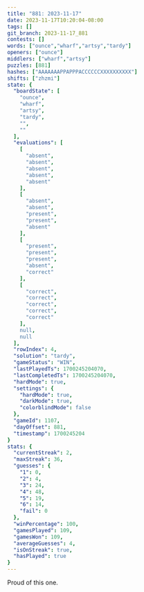 ```yaml
---
title: "881: 2023-11-17"
date: 2023-11-17T10:20:04-08:00
tags: []
git_branch: 2023-11-17_881
contests: []
words: ["ounce","wharf","artsy","tardy"]
openers: ["ounce"]
middlers: ["wharf","artsy"]
puzzles: [881]
hashes: ["AAAAAAAPPAPPPACCCCCCXXXXXXXXXX"]
shifts: ["zhzmi"]
state: {
  "boardState": [
    "ounce",
    "wharf",
    "artsy",
    "tardy",
    "",
    ""
  ],
  "evaluations": [
    [
      "absent",
      "absent",
      "absent",
      "absent",
      "absent"
    ],
    [
      "absent",
      "absent",
      "present",
      "present",
      "absent"
    ],
    [
      "present",
      "present",
      "present",
      "absent",
      "correct"
    ],
    [
      "correct",
      "correct",
      "correct",
      "correct",
      "correct"
    ],
    null,
    null
  ],
  "rowIndex": 4,
  "solution": "tardy",
  "gameStatus": "WIN",
  "lastPlayedTs": 1700245204070,
  "lastCompletedTs": 1700245204070,
  "hardMode": true,
  "settings": {
    "hardMode": true,
    "darkMode": true,
    "colorblindMode": false
  },
  "gameId": 1107,
  "dayOffset": 881,
  "timestamp": 1700245204
}
stats: {
  "currentStreak": 2,
  "maxStreak": 36,
  "guesses": {
    "1": 0,
    "2": 4,
    "3": 24,
    "4": 48,
    "5": 19,
    "6": 14,
    "fail": 0
  },
  "winPercentage": 100,
  "gamesPlayed": 109,
  "gamesWon": 109,
  "averageGuesses": 4,
  "isOnStreak": true,
  "hasPlayed": true
}
---
```

<!-- more -->
Proud of this one. 
